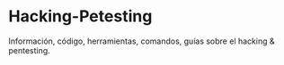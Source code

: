 # Hacking-Petesting
Información, código, herramientas, comandos, guías sobre el hacking &amp; pentesting.
